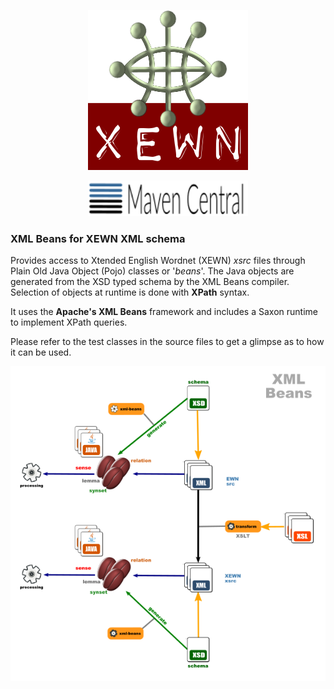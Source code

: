 <p align="center">
<img width="256" height="256" src="images/xewn2.png">
</p>
<p align="center">
<img width="256" src="images/mavencentral.png">
</p>

### XML Beans for XEWN XML schema


Provides access to Xtended English Wordnet (XEWN) *xsrc* files through Plain Old Java Object (Pojo) classes or '*beans*'. The Java objects are generated from the XSD typed schema by the XML Beans compiler. Selection of objects at runtime is done with **XPath** syntax.

It uses the **Apache's XML Beans** framework and includes a Saxon runtime to implement XPath queries.

Please refer to the test classes in the source files to get a glimpse as to how it can be used.

![ ](images/dataflow3.png  "XML beans")